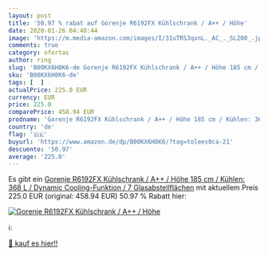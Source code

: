 ```yaml
---
layout: post
title: '50.97 % rabat auf Gorenje R6192FX Kühlschrank / A++ / Höhe'
date: 2020-01-26 04:40:44
image: 'https://m.media-amazon.com/images/I/31uTRS3qvnL._AC_._SL200_.jpg'
comments: true
category: ofertas
author: ring
slug: 'B00KX6H8K6-de Gorenje R6192FX Kühlschrank / A++ / Höhe 185 cm / Kühlen:...'
sku: 'B00KX6H8K6-de'
tags: [  ]
actualPrice: 225.0 EUR
currency: EUR
price: 225.0
comparePrice: 458.94 EUR
prodname: 'Gorenje R6192FX Kühlschrank / A++ / Höhe 185 cm / Kühlen: 368 L / Dynamic Cooling-Funktion / 7 Glasabstellflächen'
country: 'de'
flag: '🇩🇪'
buyurl: 'https://www.amazon.de/dp/B00KX6H8K6/?tag=tolees0ca-21'
descuento: '50.97'
average: '225.0'
---
```


Es gibt ein [Gorenje R6192FX Kühlschrank / A++ / Höhe 185 cm / Kühlen: 368 L / Dynamic Cooling-Funktion / 7 Glasabstellflächen](https://www.amazon.de/dp/B00KX6H8K6/?tag=tolees0ca-21) mit aktuellem Preis 225.0 EUR (original: 458.94 EUR) 50.97 % Rabatt hier:

[![Gorenje R6192FX Kühlschrank / A++ / Höhe](https://m.media-amazon.com/images/I/31uTRS3qvnL._AC_._SL200_.jpg)](https://www.amazon.de/dp/B00KX6H8K6/?tag=tolees0ca-21)

ℹ️:


[🛒 kauf es hier!!](https://www.amazon.de/dp/B00KX6H8K6/?tag=tolees0ca-21)
